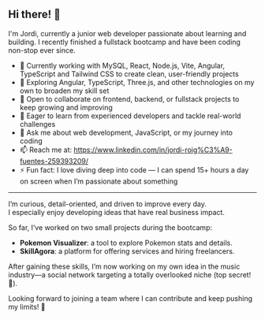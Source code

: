 ## Hi there! 👋

I'm Jordi, currently a junior web developer passionate about learning and building. I recently finished a fullstack bootcamp and have been coding non-stop ever since.

- 🔭 Currently working with MySQL, React, Node.js, Vite, Angular, TypeScript and Tailwind CSS to create clean, user-friendly projects  
- 🌱 Exploring Angular, TypeScript, Three.js, and other technologies on my own to broaden my skill set  
- 👯 Open to collaborate on frontend, backend, or fullstack projects to keep growing and improving  
- 🤔 Eager to learn from experienced developers and tackle real-world challenges  
- 💬 Ask me about web development, JavaScript, or my journey into coding  
- 📫 Reach me at: https://www.linkedin.com/in/jordi-roig%C3%A9-fuentes-259393209/  
- ⚡ Fun fact: I love diving deep into code — I can spend 15+ hours a day on screen when I’m passionate about something

---

I’m curious, detail-oriented, and driven to improve every day.  
I especially enjoy developing ideas that have real business impact.

So far, I’ve worked on two small projects during the bootcamp:  
- **Pokemon Visualizer**: a tool to explore Pokemon stats and details.  
- **SkillAgora**: a platform for offering services and hiring freelancers.

After gaining these skills, I’m now working on my own idea in the music industry—a social network targeting a totally overlooked niche (top secret! 🤫).

Looking forward to joining a team where I can contribute and keep pushing my limits! 🚀
